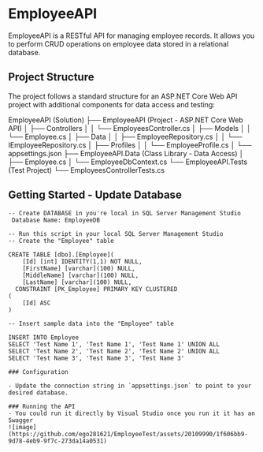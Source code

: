 
# EmployeeAPI

EmployeeAPI is a RESTful API for managing employee records. It allows you to perform CRUD operations on employee data stored in a relational database.

## Project Structure

The project follows a standard structure for an ASP.NET Core Web API project with additional components for data access and testing:

EmployeeAPI (Solution)
├── EmployeeAPI (Project - ASP.NET Core Web API)
│ ├── Controllers
│ │ └── EmployeesController.cs
│ ├── Models
│ │ └── Employee.cs
│ ├── Data
│ │ ├── EmployeeRepository.cs
│ │ └── IEmployeeRepository.cs
│ ├── Profiles
│ │ └── EmployeeProfile.cs
│ └── appsettings.json
├── EmployeeAPI.Data (Class Library - Data Access)
│ ├── Employee.cs
│ └── EmployeeDbContext.cs
└── EmployeeAPI.Tests (Test Project)
└── EmployeesControllerTests.cs

## Getting Started - Update Database

```
-- Create DATABASE in you're local in SQL Server Management Studio
 Database Name: EmployeeDB

-- Run this script in your local SQL Server Management Studio
-- Create the "Employee" table

CREATE TABLE [dbo].[Employee](
	[Id] [int] IDENTITY(1,1) NOT NULL,
	[FirstName] [varchar](100) NULL,
	[MiddleName] [varchar](100) NULL,
	[LastName] [varchar](100) NULL,
  CONSTRAINT [PK_Employee] PRIMARY KEY CLUSTERED 
(
	[Id] ASC
)

-- Insert sample data into the "Employee" table

INSERT INTO Employee
SELECT 'Test Name 1', 'Test Name 1', 'Test Name 1' UNION ALL
SELECT 'Test Name 2', 'Test Name 2', 'Test Name 2' UNION ALL
SELECT 'Test Name 3', 'Test Name 3', 'Test Name 3'

### Configuration

- Update the connection string in `appsettings.json` to point to your desired database.

### Running the API
- You could run it directly by Visual Studio once you run it it has an Swagger
![image](https://github.com/ego281621/EmployeeTest/assets/20109990/1f606bb9-9d78-4eb9-9f7c-273da14a0531)
